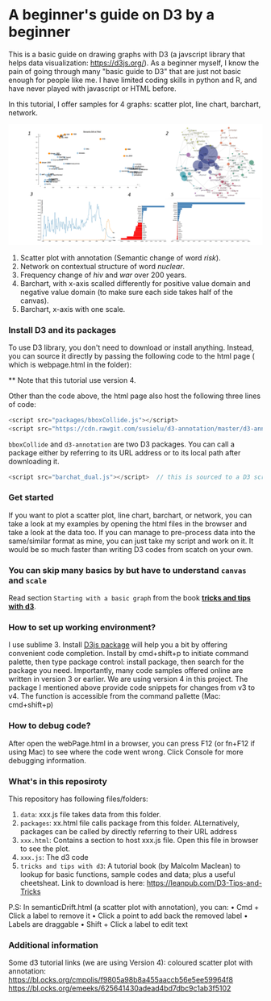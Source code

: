# A beginner's guide on D3 by a beginner 

This is a basic guide on drawing graphs with D3 (a javscript library that helps data visualization: https://d3js.org/). As a beginner myself, I know the pain of going through many "basic guide to D3" that are just not basic enough for people like me. I have limited coding skills in python and R, and have never played with javascript or HTML before.

In this tutorial, I offer samples for 4 graphs: scatter plot, line chart, barchart, network.

<p align="center">
  <img src="https://github.com/0420DAVE/d3_Tutorial/blob/master/pics/sample.jpg" width="2000"/>
</p>
   
1. Scatter plot with annotation (Semantic change of word _risk_).    
2. Network on contextual structure of word _nuclear_.  
3. Frequency change of _hiv_ and _war_ over 200 years.  
4. Barchart, with x-axis scalled differently for positive value domain and negative value domain (to make sure each side takes half of the canvas).   
5. Barchart, x-axis with one scale.   


### Install D3 and its packages
To use D3 library, you don't need to download or install anything. Instead, you can source it directly by passing the following code to the html page ( which is webpage.html in the folder):
<script src="http://d3js.org/d3.v4.min.js"></script>
** Note that this tutorial use version 4. 

Other than the code above, the html page also host the following three lines of code:
```javascript
<script src="packages/bboxCollide.js"></script>
<script src="https://cdn.rawgit.com/susielu/d3-annotation/master/d3-annotation.js"></script>    
```
``bboxCollide`` and ``d3-annotation`` are two D3 packages. You can call a package either by referring to its URL address or to its local path after downloading it. 
 ```javascript
<script src="barchat_dual.js"></script>  // this is sourced to a D3 script I wrote on plotting a barchart. 
```

### Get started
If you want to plot a scatter plot, line chart, barchart, or network, you can take a look at my examples by opening the html files in the browser and take a look at the data too. If you can manage to pre-process data into the same/similar format as mine, you can just take my script and work on it. It would be so much faster than writing D3 codes from scatch on your own. 

### You can skip many basics by but have to understand ``canvas`` and ``scale``
Read section ``Starting with a basic graph`` from the book [**tricks and tips with d3**](https://leanpub.com/D3-Tips-and-Tricks).

### How to set up working environment?
I use sublime 3. 
Install [D3js package](https://packagecontrol.io/packages/D3js%20v4) will help you a bit by offering convenient code completion.
Install by cmd+shift+p to initiate command palette, then type package control: install package, then search for the package you need.
Importantly, many code samples offered online are written in version 3 or earlier. We are using version 4 in this project. 
The package I mentioned above provide code snippets for changes from v3 to v4. The function is accessible from the command pallette (Mac: cmd+shift+p)

### How to debug code?
After open the webPage.html  in a browser, you can press F12 (or fn+F12 if using Mac) to see where the code went wrong. Click Console for more debugging information. 


### What's in this reposiroty
This repository has following files/folders:
1. ``data``: xxx.js file takes data from this folder. 
2. ``packages``: xx.html file calls package from this folder. ALternatively, packages can be called by directly referring to their URL address
3. ``xxx.html``: Contains a section to host xxx.js file. Open this file in browser to see the plot.
4. ``xxx.js``: The d3 code
5. ``tricks and tips with d3``: A tutorial book (by Malcolm Maclean) to lookup for basic functions, sample codes and data; plus a useful cheetsheat. Link to download is here: https://leanpub.com/D3-Tips-and-Tricks

P.S:
In semanticDrift.html (a scatter plot with annotation), you can:
	•	Cmd + Click a label to remove it
	•	Click a point to add back the removed label
	•	Labels are draggable
	•	Shift + Click a label to edit text

### Additional information
Some d3 tutorial links (we are using Version 4):
coloured scatter plot with annotation: 
https://bl.ocks.org/cmpolis/f9805a98b8a455aaccb56e5ee59964f8
https://bl.ocks.org/emeeks/625641430adead4bd7dbc9c1ab3f5102



